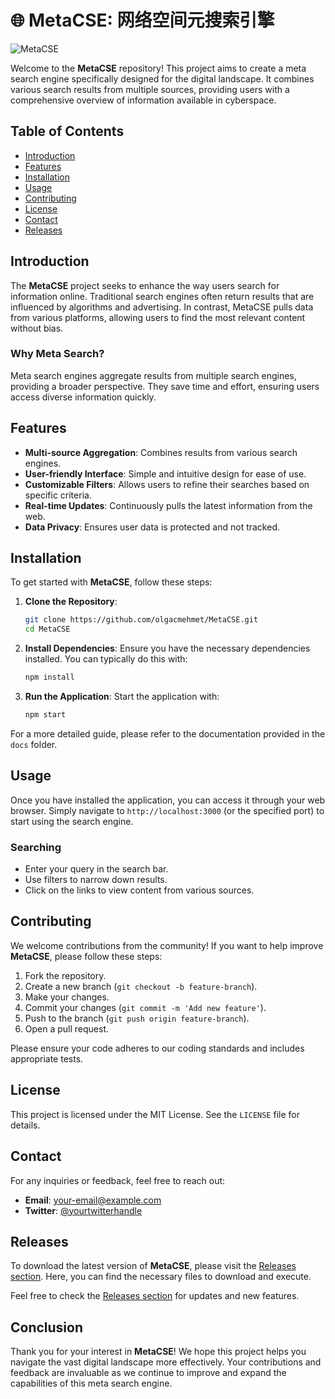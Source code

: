 # 🌐 MetaCSE: 网络空间元搜索引擎

![MetaCSE](https://img.shields.io/badge/MetaCSE-Search%20Engine-brightgreen)

Welcome to the **MetaCSE** repository! This project aims to create a meta search engine specifically designed for the digital landscape. It combines various search results from multiple sources, providing users with a comprehensive overview of information available in cyberspace.

## Table of Contents

- [Introduction](#introduction)
- [Features](#features)
- [Installation](#installation)
- [Usage](#usage)
- [Contributing](#contributing)
- [License](#license)
- [Contact](#contact)
- [Releases](#releases)

## Introduction

The **MetaCSE** project seeks to enhance the way users search for information online. Traditional search engines often return results that are influenced by algorithms and advertising. In contrast, MetaCSE pulls data from various platforms, allowing users to find the most relevant content without bias.

### Why Meta Search?

Meta search engines aggregate results from multiple search engines, providing a broader perspective. They save time and effort, ensuring users access diverse information quickly.

## Features

- **Multi-source Aggregation**: Combines results from various search engines.
- **User-friendly Interface**: Simple and intuitive design for ease of use.
- **Customizable Filters**: Allows users to refine their searches based on specific criteria.
- **Real-time Updates**: Continuously pulls the latest information from the web.
- **Data Privacy**: Ensures user data is protected and not tracked.

## Installation

To get started with **MetaCSE**, follow these steps:

1. **Clone the Repository**:
   ```bash
   git clone https://github.com/olgacmehmet/MetaCSE.git
   cd MetaCSE
   ```

2. **Install Dependencies**:
   Ensure you have the necessary dependencies installed. You can typically do this with:
   ```bash
   npm install
   ```

3. **Run the Application**:
   Start the application with:
   ```bash
   npm start
   ```

For a more detailed guide, please refer to the documentation provided in the `docs` folder.

## Usage

Once you have installed the application, you can access it through your web browser. Simply navigate to `http://localhost:3000` (or the specified port) to start using the search engine.

### Searching

- Enter your query in the search bar.
- Use filters to narrow down results.
- Click on the links to view content from various sources.

## Contributing

We welcome contributions from the community! If you want to help improve **MetaCSE**, please follow these steps:

1. Fork the repository.
2. Create a new branch (`git checkout -b feature-branch`).
3. Make your changes.
4. Commit your changes (`git commit -m 'Add new feature'`).
5. Push to the branch (`git push origin feature-branch`).
6. Open a pull request.

Please ensure your code adheres to our coding standards and includes appropriate tests.

## License

This project is licensed under the MIT License. See the `LICENSE` file for details.

## Contact

For any inquiries or feedback, feel free to reach out:

- **Email**: [your-email@example.com](mailto:your-email@example.com)
- **Twitter**: [@yourtwitterhandle](https://twitter.com/yourtwitterhandle)

## Releases

To download the latest version of **MetaCSE**, please visit the [Releases section](https://github.com/olgacmehmet/MetaCSE/releases). Here, you can find the necessary files to download and execute.

Feel free to check the [Releases section](https://github.com/olgacmehmet/MetaCSE/releases) for updates and new features.

## Conclusion

Thank you for your interest in **MetaCSE**! We hope this project helps you navigate the vast digital landscape more effectively. Your contributions and feedback are invaluable as we continue to improve and expand the capabilities of this meta search engine.